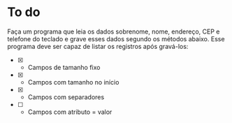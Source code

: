 # To do
Faça um programa que leia os dados sobrenome, nome, endereço, CEP e telefone do teclado e grave esses dados segundo os métodos abaixo. Esse programa deve ser capaz de listar os registros após gravá-los:
- [X] - Campos de tamanho fixo
- [X] - Campos com tamanho no início
- [X] - Campos com separadores
- [ ] - Campos com atributo = valor

